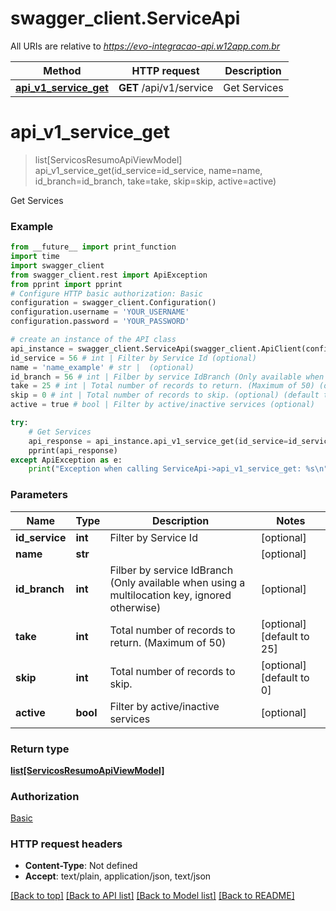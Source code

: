 # swagger_client.ServiceApi

All URIs are relative to *https://evo-integracao-api.w12app.com.br*

Method | HTTP request | Description
------------- | ------------- | -------------
[**api_v1_service_get**](ServiceApi.md#api_v1_service_get) | **GET** /api/v1/service | Get Services

# **api_v1_service_get**
> list[ServicosResumoApiViewModel] api_v1_service_get(id_service=id_service, name=name, id_branch=id_branch, take=take, skip=skip, active=active)

Get Services

### Example
```python
from __future__ import print_function
import time
import swagger_client
from swagger_client.rest import ApiException
from pprint import pprint
# Configure HTTP basic authorization: Basic
configuration = swagger_client.Configuration()
configuration.username = 'YOUR_USERNAME'
configuration.password = 'YOUR_PASSWORD'

# create an instance of the API class
api_instance = swagger_client.ServiceApi(swagger_client.ApiClient(configuration))
id_service = 56 # int | Filter by Service Id (optional)
name = 'name_example' # str |  (optional)
id_branch = 56 # int | Filber by service IdBranch (Only available when using a multilocation key, ignored otherwise) (optional)
take = 25 # int | Total number of records to return. (Maximum of 50) (optional) (default to 25)
skip = 0 # int | Total number of records to skip. (optional) (default to 0)
active = true # bool | Filter by active/inactive services (optional)

try:
    # Get Services
    api_response = api_instance.api_v1_service_get(id_service=id_service, name=name, id_branch=id_branch, take=take, skip=skip, active=active)
    pprint(api_response)
except ApiException as e:
    print("Exception when calling ServiceApi->api_v1_service_get: %s\n" % e)
```

### Parameters

Name | Type | Description  | Notes
------------- | ------------- | ------------- | -------------
 **id_service** | **int**| Filter by Service Id | [optional] 
 **name** | **str**|  | [optional] 
 **id_branch** | **int**| Filber by service IdBranch (Only available when using a multilocation key, ignored otherwise) | [optional] 
 **take** | **int**| Total number of records to return. (Maximum of 50) | [optional] [default to 25]
 **skip** | **int**| Total number of records to skip. | [optional] [default to 0]
 **active** | **bool**| Filter by active/inactive services | [optional] 

### Return type

[**list[ServicosResumoApiViewModel]**](ServicosResumoApiViewModel.md)

### Authorization

[Basic](../README.md#Basic)

### HTTP request headers

 - **Content-Type**: Not defined
 - **Accept**: text/plain, application/json, text/json

[[Back to top]](#) [[Back to API list]](../README.md#documentation-for-api-endpoints) [[Back to Model list]](../README.md#documentation-for-models) [[Back to README]](../README.md)

